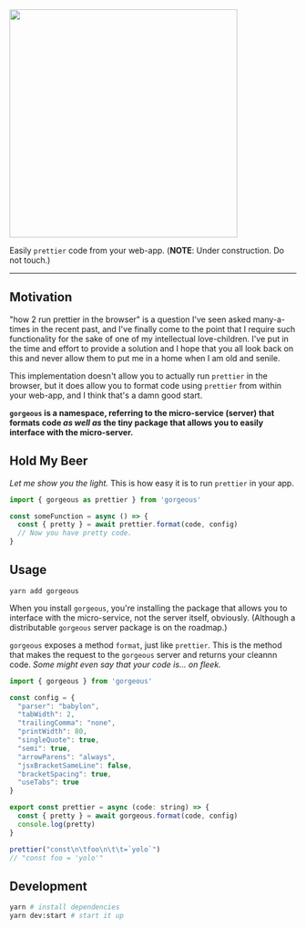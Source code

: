 <img src="https://image.ibb.co/hE6fPx/Screen_Shot_2018_04_11_at_11_51_30_PM.png" width="400" />

Easily `prettier` code from your web-app. (**NOTE**: Under construction. Do not touch.)

---

## Motivation

"how 2 run prettier in the browser" is a question I've seen asked many-a-times in the recent past, and I've finally come to the point that I require such functionality for the sake of one of my intellectual love-children. I've put in the time and effort to provide a solution and I hope that you all look back on this and never allow them to put me in a home when I am old and senile.

This implementation doesn't allow you to actually run `prettier` in the browser, but it does allow you to format code using `prettier` from within your web-app, and I think that's a damn good start.

**`gorgeous` is a namespace, referring to the micro-service (server) that formats code _as well as_ the tiny package that allows you to easily interface with the micro-server.**

## Hold My Beer

_Let me show you the light._ This is how easy it is to run `prettier` in your app.

```js
import { gorgeous as prettier } from 'gorgeous'

const someFunction = async () => {
  const { pretty } = await prettier.format(code, config)
  // Now you have pretty code.
}
 ```

## Usage

```
yarn add gorgeous
```

When you install `gorgeous`, you're installing the package that allows you to interface with the micro-service, not the server itself, obviously. (Although a distributable `gorgeous` server package is on the roadmap.)

`gorgeous` exposes a method `format`, just like `prettier`. This is the method that makes the request to the `gorgeous` server and returns your cleannn code. _Some might even say that your code is... on fleek._


```js
import { gorgeous } from 'gorgeous'

const config = {
  "parser": "babylon",
  "tabWidth": 2,
  "trailingComma": "none",
  "printWidth": 80,
  "singleQuote": true,
  "semi": true,
  "arrowParens": "always",
  "jsxBracketSameLine": false,
  "bracketSpacing": true,
  "useTabs": true
}

export const prettier = async (code: string) => {
  const { pretty } = await gorgeous.format(code, config)
  console.log(pretty)
}

prettier("const\n\tfoo\n\t\t=`yolo`")
// "const foo = 'yolo'"
```

## Development

```sh
yarn # install dependencies
yarn dev:start # start it up
```
